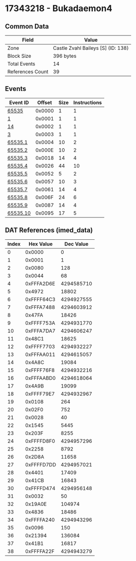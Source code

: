 # 17343218 - Bukadaemon4

## Common Data

| Field            | Value                              |
|------------------|------------------------------------|
| Zone             | Castle Zvahl Baileys [S] (ID: 138) |
| Block Size       | 396 bytes                          |
| Total Events     | 14                                 |
| References Count | 39                                 |

## Events

| Event ID                  | Offset   |   Size |   Instructions |
|---------------------------|----------|--------|----------------|
| [65535](./65535.md)       | 0x0000   |      1 |              1 |
| [1](./1.md)               | 0x0001   |      1 |              1 |
| [14](./14.md)             | 0x0002   |      1 |              1 |
| [3](./3.md)               | 0x0003   |      1 |              1 |
| [65535.1](./65535.1.md)   | 0x0004   |     10 |              2 |
| [65535.2](./65535.2.md)   | 0x000E   |     10 |              2 |
| [65535.3](./65535.3.md)   | 0x0018   |     14 |              4 |
| [65535.4](./65535.4.md)   | 0x0026   |     44 |             10 |
| [65535.5](./65535.5.md)   | 0x0052   |      5 |              2 |
| [65535.6](./65535.6.md)   | 0x0057   |     10 |              3 |
| [65535.7](./65535.7.md)   | 0x0061   |     14 |              4 |
| [65535.8](./65535.8.md)   | 0x006F   |     24 |              6 |
| [65535.9](./65535.9.md)   | 0x0087   |     14 |              4 |
| [65535.10](./65535.10.md) | 0x0095   |     17 |              5 |

## DAT References (imed_data)

|   Index | Hex Value   |   Dec Value |
|---------|-------------|-------------|
|       0 | 0x0000      |           0 |
|       1 | 0x0001      |           1 |
|       2 | 0x0080      |         128 |
|       3 | 0x0044      |          68 |
|       4 | 0xFFFA2D6E  |  4294585710 |
|       5 | 0x4972      |       18802 |
|       6 | 0xFFFF64C3  |  4294927555 |
|       7 | 0xFFFA7488  |  4294603912 |
|       8 | 0x47FA      |       18426 |
|       9 | 0xFFFF753A  |  4294931770 |
|      10 | 0xFFFA7DA7  |  4294606247 |
|      11 | 0x48C1      |       18625 |
|      12 | 0xFFFF7703  |  4294932227 |
|      13 | 0xFFFAA011  |  4294615057 |
|      14 | 0x4A8C      |       19084 |
|      15 | 0xFFFF76F8  |  4294932216 |
|      16 | 0xFFFAABD0  |  4294618064 |
|      17 | 0x4A9B      |       19099 |
|      18 | 0xFFFF79E7  |  4294932967 |
|      19 | 0x0108      |         264 |
|      20 | 0x02F0      |         752 |
|      21 | 0x0028      |          40 |
|      22 | 0x1545      |        5445 |
|      23 | 0x203F      |        8255 |
|      24 | 0xFFFFD8F0  |  4294957296 |
|      25 | 0x2258      |        8792 |
|      26 | 0x2D8A      |       11658 |
|      27 | 0xFFFFD7DD  |  4294957021 |
|      28 | 0x4401      |       17409 |
|      29 | 0x41CB      |       16843 |
|      30 | 0xFFFFD474  |  4294956148 |
|      31 | 0x0032      |          50 |
|      32 | 0x19A0E     |      104974 |
|      33 | 0x4836      |       18486 |
|      34 | 0xFFFFA240  |  4294943296 |
|      35 | 0x0096      |         150 |
|      36 | 0x21394     |      136084 |
|      37 | 0x41B1      |       16817 |
|      38 | 0xFFFFA22F  |  4294943279 |

